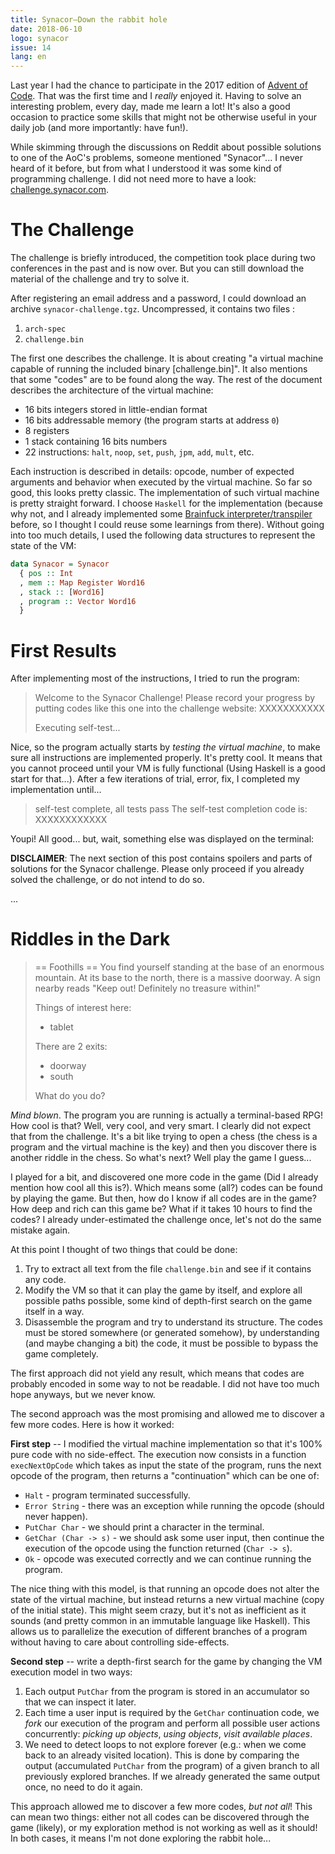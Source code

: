 ```yaml
---
title: Synacor—Down the rabbit hole
date: 2018-06-10
logo: synacor
issue: 14
lang: en
---
```


Last year I had the chance to participate in the 2017 edition of [Advent
of Code](https://adventofcode.com/). That was the first time and I
*really* enjoyed it. Having to solve an interesting problem, every
day, made me learn a lot! It's also a good occasion to practice some
skills that might not be otherwise useful in your daily job (and more
importantly: have fun!).

While skimming through the discussions on Reddit about possible
solutions to one of the AoC's problems, someone mentioned "Synacor"... I
never heard of it before, but from what I understood it was some kind of
programming challenge. I did not need more to have a look:
[challenge.synacor.com](https://challenge.synacor.com).

# The Challenge

The challenge is briefly introduced, the competition took place during
two conferences in the past and is now over. But you can still download
the material of the challenge and try to solve it.

After registering an email address and a password, I could download an
archive `synacor-challenge.tgz`. Uncompressed, it contains two files :

1. `arch-spec`
2. `challenge.bin`

The first one describes the challenge. It is about creating "a virtual
machine capable of running the included binary [challenge.bin]". It also
mentions that some "codes" are to be found along the way. The rest of
the document describes the architecture of the virtual machine:

* 16 bits integers stored in little-endian format
* 16 bits addressable memory (the program starts at address `0`)
* 8 registers
* 1 stack containing 16 bits numbers
* 22 instructions: `halt`, `noop`, `set`, `push`, `jpm`, `add`, `mult`, etc.

Each instruction is described in details: opcode, number of expected
arguments and behavior when executed by the virtual machine. So
far so good, this looks pretty classic. The implementation of such
virtual machine is pretty straight forward. I choose `Haskell` for
the implementation (because why not, and I already implemented some
[Brainfuck interpreter/transpiler](https://github.com/remusao/Hodor)
before, so I thought I could reuse some learnings from there). Without
going into too much details, I used the following data structures to
represent the state of the VM:

```haskell
data Synacor = Synacor
  { pos :: Int
  , mem :: Map Register Word16
  , stack :: [Word16]
  , program :: Vector Word16
  }
```

# First Results

After implementing most of the instructions, I tried to run the program:

> Welcome to the Synacor Challenge! Please record your progress by
> putting codes like this one into the challenge website: XXXXXXXXXXX
>
> Executing self-test...

Nice, so the program actually starts by *testing the virtual machine*,
to make sure all instructions are implemented properly. It's pretty
cool. It means that you cannot proceed until your VM is fully functional
(Using Haskell is a good start for that...). After a few iterations of
trial, error, fix, I completed my implementation until...

> self-test complete, all tests pass
> The self-test completion code is: XXXXXXXXXXXX

Youpi! All good... but, wait, something else was displayed on the terminal:


**DISCLAIMER**: The next section of this post contains spoilers and
parts of solutions for the Synacor challenge. Please only proceed if you
already solved the challenge, or do not intend to do so.

...


# Riddles in the Dark

> == Foothills ==
> You find yourself standing at the base of an enormous mountain. At its
> base to the north, there is a massive doorway. A sign nearby reads
> "Keep out! Definitely no treasure within!"
>
> Things of interest here:
> - tablet
>
> There are 2 exits:
> - doorway
> - south
>
> What do you do?

*Mind blown*. The program you are running is actually a terminal-based
RPG! How cool is that? Well, very cool, and very smart. I clearly did
not expect that from the challenge. It's a bit like trying to open a
chess (the chess is a program and the virtual machine is the key) and
then you discover there is another riddle in the chess. So what's next?
Well play the game I guess...

I played for a bit, and discovered one more code in the game (Did I
already mention how cool all this is?). Which means some (all?) codes
can be found by playing the game. But then, how do I know if all codes
are in the game? How deep and rich can this game be? What if it takes 10
hours to find the codes? I already under-estimated the challenge once,
let's not do the same mistake again.

At this point I thought of two things that could be done:

1. Try to extract all text from the file `challenge.bin` and see if it contains
   any code.
2. Modify the VM so that it can play the game by itself, and explore all
   possible paths possible, some kind of depth-first search on the game itself
   in a way.
3. Disassemble the program and try to understand its structure. The codes must
   be stored somewhere (or generated somehow), by understanding (and maybe
   changing a bit) the code, it must be possible to bypass the game completely.


The first approach did not yield any result, which means that codes are
probably encoded in some way to not be readable. I did not have too much hope
anyways, but we never know.

The second approach was the most promising and allowed me to discover a few more
codes. Here is how it worked:

**First step** -- I modified the virtual machine implementation so that it's 100%
pure code with no side-effect. The execution now consists in a function
`execNextOpCode` which takes as input the state of the program, runs the
next opcode of the program, then returns a "continuation" which can be
one of:
  * `Halt` - program terminated successfully.
  * `Error String` - there was an exception while running the opcode (should
    never happen).
  * `PutChar Char` - we should print a character in the terminal.
  * `GetChar (Char -> s)` - we should ask some user input, then continue the
    execution of the opcode using the function returned (`Char -> s`).
  * `Ok` - opcode was executed correctly and we can continue running the program.

The nice thing with this model, is that running an opcode does not alter
the state of the virtual machine, but instead returns a new virtual
machine (copy of the initial state). This might seem crazy, but it's not as
inefficient as it sounds (and pretty common in an immutable language like
Haskell). This allows us to parallelize the execution of different branches of a
program without having to care about controlling side-effects.

**Second step** -- write a depth-first search for the game by changing the VM
execution model in two ways:

1. Each output `PutChar` from the program is stored in an accumulator so that we
can inspect it later.
2. Each time a user input is required by the `GetChar` continuation code, we
   *fork* our execution of the program and perform all possible user actions
   concurrently: *picking up objects*, *using objects*, *visit available
   places*.
3. We need to detect loops to not explore forever (e.g.: when we come back to an
   already visited location). This is done by comparing the output (accumulated
   `PutChar` from the program) of a given branch to all previously explored
   branches. If we already generated the same output once, no need to do it
   again.

This approach allowed me to discover a few more codes, *but not all*!
This can mean two things: either not all codes can be discovered through
the game (likely), or my exploration method is not working as well as it
should! In both cases, it means I'm not done exploring the rabbit hole...
